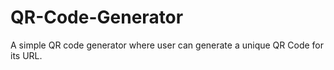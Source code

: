 # QR-Code-Generator

A simple QR code generator where user can generate a unique QR Code for its URL.
